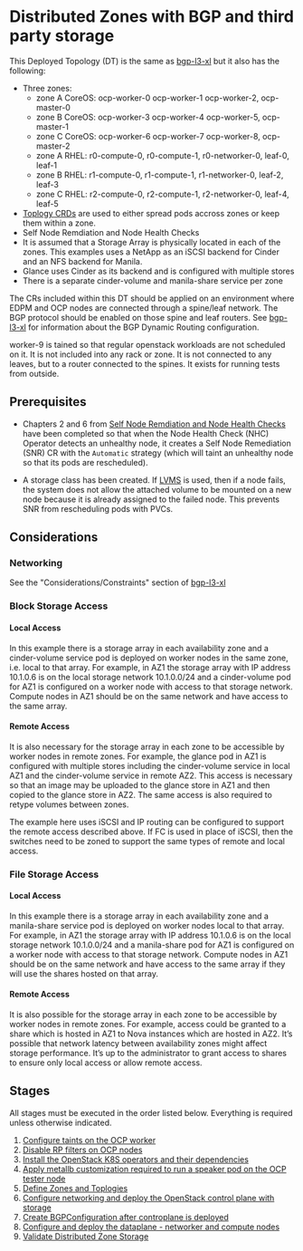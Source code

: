 # Distributed Zones with BGP and third party storage

This Deployed Topology (DT) is the same as [bgp-l3-xl](../bgp-l3-xl)
but it also has the following:

- Three zones:
  - zone A CoreOS: ocp-worker-0 ocp-worker-1 ocp-worker-2, ocp-master-0
  - zone B CoreOS: ocp-worker-3 ocp-worker-4 ocp-worker-5, ocp-master-1
  - zone C CoreOS: ocp-worker-6 ocp-worker-7 ocp-worker-8, ocp-master-2
  - zone A RHEL: r0-compute-0, r0-compute-1, r0-networker-0, leaf-0, leaf-1
  - zone B RHEL: r1-compute-0, r1-compute-1, r1-networker-0, leaf-2, leaf-3
  - zone C RHEL: r2-compute-0, r2-compute-1, r2-networker-0, leaf-4, leaf-5
- [Toplogy CRDs](https://github.com/openstack-k8s-operators/infra-operator/pull/325) are
  used to either spread pods accross zones or keep them within a zone.
- Self Node Remdiation and Node Health Checks
- It is assumed that a Storage Array is physically located in each of the zones.
  This examples uses a NetApp as an iSCSI backend for Cinder and an NFS backend for Manila.
- Glance uses Cinder as its backend and is configured with multiple stores
- There is a separate cinder-volume and manila-share service per zone

The CRs included within this DT should be applied on an environment
where EDPM and OCP nodes are connected through a spine/leaf
network. The BGP protocol should be enabled on those spine and leaf
routers. See [bgp-l3-xl](../bgp-l3-xl) for information about
the BGP Dynamic Routing configuration.

worker-9 is tained so that regular openstack workloads are not
scheduled on it. It is not included into any rack or zone. It
is not connected to any leaves, but to a router connected to
the spines. It exists for running tests from outside.

## Prerequisites

- Chapters 2 and 6 from
[Self Node Remdiation and Node Health Checks](https://docs.redhat.com/en/documentation/workload_availability_for_red_hat_openshift/24.4/html-single/remediation_fencing_and_maintenance)
have been completed so that when the Node Health Check (NHC) Operator
detects an unhealthy node, it creates a Self Node Remediation (SNR) CR
with the `Automatic` strategy (which will taint an unhealthy node so
that its pods are rescheduled).

- A storage class has been created. If [LVMS](https://docs.redhat.com/en/documentation/openshift_container_platform/4.16/html/storage/configuring-persistent-storage#persistent-storage-using-lvms)
is used, then if a node fails, the system does not allow the attached
volume to be mounted on a new node because it is already assigned to
the failed node. This prevents SNR from rescheduling pods with PVCs.

## Considerations

### Networking

See the "Considerations/Constraints" section of [bgp-l3-xl](../bgp-l3-xl)

### Block Storage Access

#### Local Access

In this example there is a storage array in each availability zone and a cinder-volume service pod is deployed on worker nodes in the same zone, i.e. local to that array. For example, in AZ1 the storage array with IP address 10.1.0.6 is on the local storage network 10.1.0.0/24 and a cinder-volume pod for AZ1 is configured on a worker node with access to that storage network. Compute nodes in AZ1 should be on the same network and have access to the same array.

#### Remote Access

It is also necessary for the storage array in each zone to be accessible by worker nodes in remote zones. For example, the glance pod in AZ1 is configured with multiple stores including the cinder-volume service in local AZ1 and the cinder-volume service in remote AZ2. This access is necessary so that an image may be uploaded to the glance store in AZ1 and then copied to the glance store in AZ2. The same access is also required to retype volumes between zones.

The example here uses iSCSI and IP routing can be configured to support the remote access described above. If FC is used in place of iSCSI, then the switches need to be zoned to support the same types of remote and local access.

### File Storage Access

#### Local Access

In this example there is a storage array in each availability zone and a manila-share service pod is deployed on worker nodes local to that array. For example, in AZ1 the storage array with IP address 10.1.0.6 is on the local storage network 10.1.0.0/24 and a manila-share pod for AZ1 is configured on a worker node with access to that storage network. Compute nodes in AZ1 should be on the same network and have access to the same array if they will use the shares hosted on that array.

#### Remote Access

It is also possible for the storage array in each zone to be accessible by  worker nodes in remote zones. For example, access could be granted to a share which is hosted in AZ1 to Nova instances which are hosted in AZ2. It’s possible that network latency between availability zones might affect storage performance. It’s up to the administrator to grant access to shares to ensure only local access or allow remote access.

## Stages

All stages must be executed in the order listed below. Everything is required unless otherwise indicated.

1. [Configure taints on the OCP worker](configure-taints.md)
2. [Disable RP filters on OCP nodes](disable-rp-filters.md)
3. [Install the OpenStack K8S operators and their dependencies](../../common/)
4. [Apply metallb customization required to run a speaker pod on the OCP tester node](metallb/)
5. [Define Zones and Toplogies](topology/)
6. [Configure networking and deploy the OpenStack control plane with storage](control-plane.md)
7. [Create BGPConfiguration after controplane is deployed](bgp-configuration.md)
8. [Configure and deploy the dataplane - networker and compute nodes](data-plane.md)
9. [Validate Distributed Zone Storage](validate.md)
